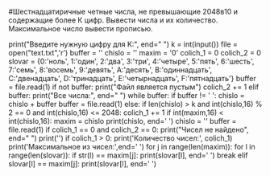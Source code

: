 #Шестнадцатиричные четные числа, не превышающие 2048в10 и содержащие более К цифр. Вывести числа и их количество. Максимальное число вывести прописью.

print("Введите нужную цифру для K:", end=" ")
k = int(input())
file = open("text.txt",'r')
buffer = ''
chislo = ''
maxim = '0'
colich_1 = 0
colich_2 = 0
slovar = {0:'ноль', 1:'один', 2:'два',  3:'три', 4:'четыре', 5:'пять', 6:'шесть', 7:'семь', 8:'восемь', 9:'девять', A:'десять', B:'одиннадцать', C:'двенадцать', D:'тринадцать', E:'четырнадцать', F:'пятнадцать'}
buffer = file.read(1)
if not buffer:
    print("Файл является пустым")
    colich_2 += 1
elif buffer:
    print("Все числа:", end=" ")
    while buffer:
        if buffer != ' ':
            chislo = chislo + buffer
            buffer = file.read(1)
        else:
            if len(chislo) > k and int(chislo,16) % 2 == 0 and int(chislo,16) <= 2048:
                colich_1 += 1
                if int(maxim,16) < int(chislo,16):
                    maxim = chislo
                print(chislo, end=' ')
            chislo = ''
            buffer = file.read(1)
if colich_1 == 0 and colich_2 == 0:
        print("Чисел не найдено", end=" ")
print('')
if colich_1 > 0:
    print('Количество чисел:', colich_1)
    print('Максимальное из чисел:',end=' ')
    for j in range(len(maxim)):
        for l in range(len(slovar)):
            if str(l) == maxim[j]:
                print(slovar[l], end=' ')
                break
            elif slovar[l] == maxim[j]:
                print(slovar[l], end=' ')

